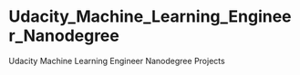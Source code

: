 # Udacity_Machine_Learning_Engineer_Nanodegree
Udacity Machine Learning Engineer Nanodegree Projects
